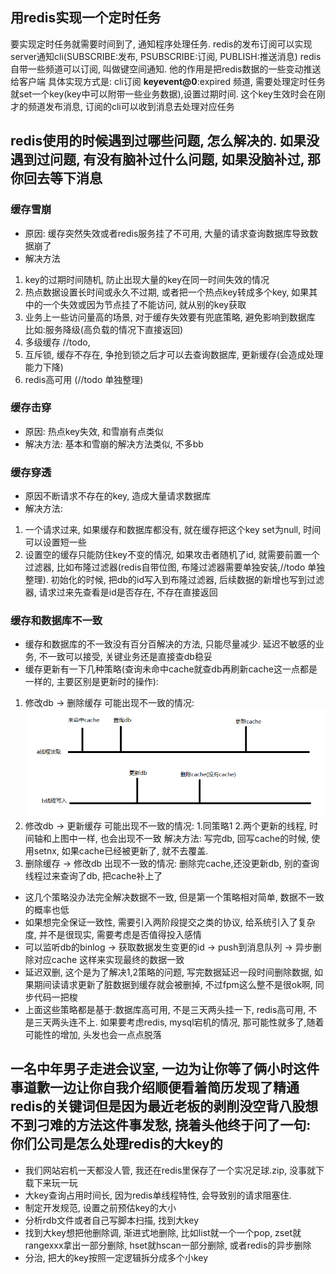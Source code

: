 ## 用redis实现一个定时任务
要实现定时任务就需要时间到了, 通知程序处理任务. redis的发布订阅可以实现server通知cli(SUBSCRIBE:发布, PSUBSCRIBE:订阅, PUBLISH:推送消息)
redis自带一些频道可以订阅, 叫做键空间通知. 他的作用是把redis数据的一些变动推送给客户端
具体实现方式是: cli订阅 __keyevent@0__:expired 频道, 需要处理定时任务就set一个key(key中可以附带一些业务数据),设置过期时间. 这个key生效时会在刚才的频道发布消息, 订阅的cli可以收到消息去处理对应任务 

## redis使用的时候遇到过哪些问题, 怎么解决的. 如果没遇到过问题, 有没有脑补过什么问题, 如果没脑补过, 那你回去等下消息
### 缓存雪崩
- 原因: 缓存突然失效或者redis服务挂了不可用, 大量的请求查询数据库导致数据崩了 
- 解决方法
1. key的过期时间随机, 防止出现大量的key在同一时间失效的情况 
2. 热点数据设置长时间或永久不过期, 或者把一个热点key转成多个key, 如果其中的一个失效或因为节点挂了不能访问, 就从别的key获取 
3. 业务上一些访问量高的场景, 对于缓存失效要有兜底策略, 避免影响到数据库 比如:服务降级(高负载的情况下直接返回)
4. 多级缓存 //todo, 
5. 互斥锁, 缓存不存在, 争抢到锁之后才可以去查询数据库, 更新缓存(会造成处理能力下降)
6. redis高可用 (//todo 单独整理)
### 缓存击穿
- 原因: 热点key失效, 和雪崩有点类似
- 解决方法: 基本和雪崩的解决方法类似, 不多bb
### 缓存穿透
- 原因不断请求不存在的key, 造成大量请求数据库
- 解决方法:
1. 一个请求过来, 如果缓存和数据库都没有, 就在缓存把这个key set为null, 时间可以设置短一些
2. 设置空的缓存只能防住key不变的情况, 如果攻击者随机了id, 就需要前置一个过滤器, 比如布隆过滤器(redis自带位图, 布隆过滤器需要单独安装,//todo 单独整理). 初始化的时候, 把db的id写入到布隆过滤器, 后续数据的新增也写到过滤器, 请求过来先查看是id是否存在, 不存在直接返回
### 缓存和数据库不一致
- 缓存和数据库的不一致没有百分百解决的方法, 只能尽量减少. 延迟不敏感的业务, 不一致可以接受, 关键业务还是直接查db稳妥
- 缓存更新有一下几种策略(查询未命中cache就查db再刷新cache这一点都是一样的, 主要区别是更新时的操作):
1. 修改db -> 删除缓存
可能出现不一致的情况: ![img1](./img/cache1.png)
2. 修改db -> 更新缓存
可能出现不一致的情况: 1.同策略1  2.两个更新的线程, 时间轴和上图中一样, 也会出现不一致
解决方法: 写完db, 回写cache的时候, 使用setnx, 如果cache已经被更新了, 就不去覆盖.
3. 删除缓存 -> 修改db
出现不一致的情况: 删除完cache,还没更新db, 别的查询线程过来查询了db, 把cache补上了
- 这几个策略没办法完全解决数据不一致, 但是第一个策略相对简单, 数据不一致的概率也低
- 如果想完全保证一致性, 需要引入两阶段提交之类的协议, 给系统引入了复杂度, 并不是很现实, 需要考虑是否值得投入感情
- 可以监听db的binlog -> 获取数据发生变更的id -> push到消息队列 -> 异步删除对应cache 这样来实现最终的数据一致
- 延迟双删, 这个是为了解决1,2策略的问题, 写完数据延迟一段时间删除数据, 如果期间读请求更新了脏数据到缓存就会被删掉, 不过fpm这么整不是很ok啊, 同步代码一把梭
- 上面这些策略都是基于:数据库高可用, 不是三天两头挂一下, redis高可用, 不是三天两头连不上. 如果要考虑redis, mysql宕机的情况, 那可能性就多了,随着可能性的增加, 头发也会一点点脱落

## 一名中年男子走进会议室, 一边为让你等了俩小时这件事道歉一边让你自我介绍顺便看着简历发现了精通redis的关键词但是因为最近老板的剥削没空背八股想不到刁难的方法这件事发愁, 挠着头他终于问了一句: 你们公司是怎么处理redis的大key的
- 我们网站宕机一天都没人管, 我还在redis里保存了一个实况足球.zip, 没事就下载下来玩一玩
- 大key查询占用时间长, 因为redis单线程特性, 会导致别的请求阻塞住.
- 制定开发规范, 设置之前预估key的大小
- 分析rdb文件或者自己写脚本扫描, 找到大key
- 找到大key想把他删除调, 渐进式地删除, 比如list就一个一个pop, zset就rangexxx拿出一部分删除, hset就hscan一部分删除, 或者redis的异步删除
- 分治, 把大的key按照一定逻辑拆分成多个小key
